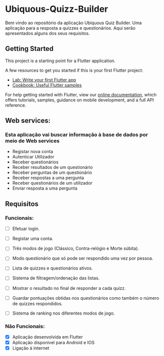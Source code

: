 # Ubiquous-Quizz-Builder
Bem vindo ao repositório da aplicação Ubiquous Quiz Builder. Uma aplicação para a resposta a quizzes e questionários. Aqui serão apresentados alguns dos seus requisitos.

## Getting Started

This project is a starting point for a Flutter application.

A few resources to get you started if this is your first Flutter project:

- [Lab: Write your first Flutter app](https://flutter.dev/docs/get-started/codelab)
- [Cookbook: Useful Flutter samples](https://flutter.dev/docs/cookbook)

For help getting started with Flutter, view our
[online documentation](https://flutter.dev/docs), which offers tutorials,
samples, guidance on mobile development, and a full API reference.

## Web services:

### Esta aplicação vai buscar informação à base de dados por meio de Web services

* Registar nova conta
* Autenticar Utilizador
* Receber questionários
* Receber resultados de um questionário
* Receber perguntas de um questionário
* Receber respostas a uma pergunta
* Receber questionários de um utilizador
* Enviar resposta a uma pergunta

## Requisitos

### Funcionais:
- [ ] Efetuar login.
- [ ] Registar uma conta.
- [ ] Três modos de jogo (Clássico, Contra-relógio e Morte súbita).
- [ ] Modo questionário que só pode ser respondido uma vez por pessoa.
- [ ] Lista de quizzes e questionários ativos.
- [ ] Sistema de filtragem/ordenação das listas.
- [ ] Mostrar o resultado no final de responder a cada quizz.
- [ ] Guardar pontuações obtidas nos questionários como também o número de quizzes respondidos.
- [ ] Sistema de ranking nos diferentes modos de jogo.


### Não Funcionais:
- [x] Aplicação desenvolvida em Flutter
- [x] Aplicação disponivel para Android e IOS
- [x] Ligação à internet
